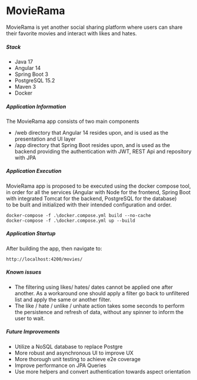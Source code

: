 # MovieRama

MovieRama is yet another social sharing platform where users can share their favorite movies and interact with likes and hates.

##### Stack

* Java 17
* Angular 14
* Spring Boot 3
* PostgreSQL 15.2
* Maven 3
* Docker

##### Application Information

The MovieRama app consists of two main components
* /web directory that Angular 14 resides upon, and is used as the presentation and UI layer
* /app directory that Spring Boot resides upon, and is used as the backend providing the authentication with JWT, REST Api and repository with JPA

##### Application Execution

MovieRama app is proposed to be executed using the docker compose tool, in order for all the services (Angular with Node for the frontend, Spring Boot with integrated Tomcat for the backend, PostgreSQL for the database)\
to be built and initialized with their intended configuration and order.

```
docker-compose -f .\docker.compose.yml build --no-cache
docker-compose -f .\docker.compose.yml up --build
```

##### Application Startup

After building the app, then navigate to:
```
http://localhost:4200/movies/
```

##### Known issues

* The filtering using likes/ hates/ dates cannot be applied one after another. As a workaround one should apply a filter go back to unfiltered list and apply the same or another filter.
* The like / hate / unlike / unhate action takes some seconds to perform the persistence and refresh of data, without any spinner to inform the user to wait.

##### Future Improvements

* Utilize a NoSQL database to replace Postgre
* More robust and asynchronous UI to improve UX
* More thorough unit testing to achieve e2e coverage
* Improve performance on JPA Queries
* Use more helpers and convert authentication towards aspect orientation